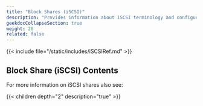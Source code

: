 ```yaml
---
title: "Block Shares (iSCSI)"
description: "Provides information about iSCSI terminology and configuration for TrueNAS CORE."
geekdocCollapseSection: true
weight: 20
related: false
---
```


{{< include file="/static/includes/iSCSIRef.md" >}}

<div class="noprint">

## Block Share (iSCSI) Contents
For more information on iSCSI shares also see:

{{< children depth="2" description="true" >}}

</div>
